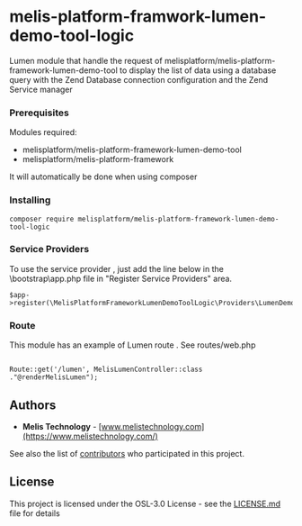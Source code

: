 # melis-platform-framwork-lumen-demo-tool-logic

Lumen module that handle the request of melisplatform/melis-platform-framework-lumen-demo-tool to display the list of data using a database query with the Zend Database connection configuration and the Zend Service manager

### Prerequisites

Modules required:

- melisplatform/melis-platform-framework-lumen-demo-tool
- melisplatform/melis-platform-framework

It will automatically be done when using composer

### Installing

```
composer require melisplatform/melis-platform-framework-lumen-demo-tool-logic
```

### Service Providers

To use the service provider , just add the line below in the \bootstrap\app.php file in "Register Service Providers" area.
```
$app->register(\MelisPlatformFrameworkLumenDemoToolLogic\Providers\LumenDemoToolLogicProvider::class)
```



### Route

This module has an example of Lumen route . See routes/web.php

```

Route::get('/lumen', MelisLumenController::class ."@renderMelisLumen");
```

## Authors

* **Melis Technology** - [www.melistechnology.com](https://www.melistechnology.com/)

See also the list of [contributors](https://github.com/melisplatform/melis-core/contributors) who participated in this project.


## License

This project is licensed under the OSL-3.0 License - see the [LICENSE.md](LICENSE.md) file for details
